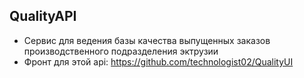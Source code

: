 ## QualityAPI
* Сервис для ведения базы качества выпущенных заказов производственного подразделения эктрузии
* Фронт для этой api: https://github.com/technologist02/QualityUI
